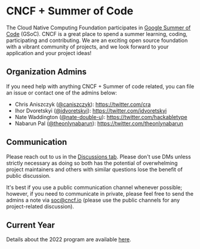 # CNCF + Summer of Code

The Cloud Native Computing Foundation participates in [Google Summer of Code](https://summerofcode.withgoogle.com/) (GSoC). CNCF is a great place to spend a summer learning, coding, participating and contributing. We are an exciting open source foundation with a vibrant community of projects, and we look forward to your application and your project ideas!

## Organization Admins

If you need help with anything CNCF + Summer of code related, you can file an issue or contact one of the admins below:

- Chris Aniszczyk ([@caniszczyk](https://github.com/caniszczyk)\): <https://twitter.com/cra>
- Ihor Dvoretskyi ([@idvoretskyi](https://github.com/idvoretskyi)\): <https://twitter.com/idvoretskyi>
- Nate Waddington ([@nate-double-u](https://github.com/nate-double-u)\): <https://twitter.com/hackabletype>
- Nabarun Pal ([@theonlynabarun](https://github.com/palnabarun)\): <https://twitter.com/theonlynabarun>

## Communication

Please reach out to us in the [Discussions tab](https://github.com/cncf/mentoring/discussions).
Please don't use DMs unless strictly necessary as doing so both has the potential of overwhelming project maintainers and others with similar questions lose the benefit of public discussion.

It's best if you use a public communication channel whenever possible; however, if you need to communicate in private, please feel free to send the admins a note via soc@cncf.io (please use the public channels for any project-related discussion).

## Current Year

Details about the 2022 program are available [here](https://github.com/cncf/mentoring/blob/main/summerofcode/2022.md).

